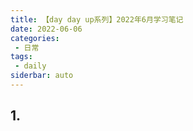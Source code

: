 ```yaml
---
title: 【day day up系列】2022年6月学习笔记
date: 2022-06-06
categories:
 - 日常
tags:
 - daily
siderbar: auto
---
```


## 1. 